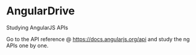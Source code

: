 # AngularDrive
Studying AngularJS APIs

Go to the API reference @ https://docs.angularjs.org/api and study the ng APIs one by one.
